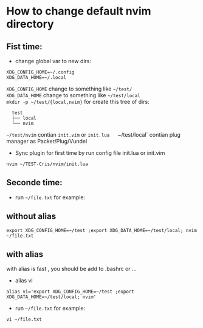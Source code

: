   
# How to change default nvim directory  
  ## Fist time:
  * change global var to new dirs:  
  ```
  XDG_CONFIG_HOME=~/.config  
  XDG_DATA_HOME=~/.local  
  ```
  `XDG_CONFIG_HOME` change to something like `~/test/`  
  `XDG_DATA_HOME` change to something like `~/test/local`  
  `mkdir -p ~/test/{local,nvim}` for create this tree of dirs:  
  ```
    test
    ├── local
    └── nvim
  ```
  `~/test/nvim` contian `init.vim` or `init.lua  
  `~/test/local` contian plug manager as Packer/Plug/Vundel  
  * Sync plugin for first time by run config file init.lua or init.vim  
   ```
   nvim ~/TEST-Cris/nvim/init.lua  
   ```
  ## Seconde time:  
  * run `~/file.txt` for example:  
  ## without alias
  ```
  export XDG_CONFIG_HOME=~/test ;export XDG_DATA_HOME=~/test/local; nvim ~/file.txt 
  ```
  ## with alias
  with alias is fast , you should be add to .bashrc or ... 
  * alias vi
  ```
  alias vi='export XDG_CONFIG_HOME=~/test ;export XDG_DATA_HOME=~/test/local; nvim' 
  ```
  * run `~/file.txt` for example:  
  ```
  vi ~/file.txt  
  ```
